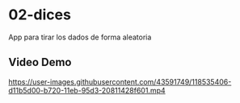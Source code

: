 
# 02-dices
App para tirar los dados de forma aleatoria

## Video Demo

https://user-images.githubusercontent.com/43591749/118535406-d11b5d00-b720-11eb-95d3-20811428f601.mp4

